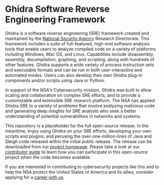 # Ghidra Software Reverse Engineering Framework

Ghidra is a software reverse engineering (SRE) framework created and maintained by the [National Security Agency][nsa] Research Directorate. This framework includes a suite of full-featured, high-end software analysis tools that enable users to analyze compiled code on a variety of platforms including Windows, Mac OS, and Linux. Capabilities include disassembly, assembly, decompilation, graphing, and scripting, along with hundreds of other features. Ghidra supports a wide variety of process instruction sets and executable formats and can be run in both user-interactive and automated modes. Users can also develop their own Ghidra plug-in components and/or scripts using Java or Python.

In support of the NSA's Cybersecurity mission, Ghidra was built to allow scaling and collaboration on complex SRE efforts, and to provide a customizable and extensible SRE research platform. The NSA has applied Ghidra SRE to a variety of problems that involve analyzing malicious code and generating deep insights for SRE analysts who seek a better understanding of potential vulnerabilities in networks and systems.

This repository is a placeholder for the full open-source release.
In the meantime, enjoy using Ghidra on your SRE efforts, developing your
own scripts and plugins, and perusing the over-one-million-lines of Java and
Sleigh code released within the initial public release.
The release can be downloaded from our [project homepage][project].
Please take a look at our [contributor guide][contrib] to learn how
you can participate in this open-source project when the code becomes available.

If you are interested in contributing to cybersecurity projects like this and to help the NSA protect the United States of America and its allies,
consider applying for a [career with us][career].

[nsa]: https://www.nsa.gov
[contrib]: CONTRIBUTING.md
[career]: https://www.intelligencecareers.gov/nsa
[project]: https://www.ghidra-sre.org/
